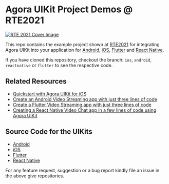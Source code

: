 # Agora UIKit Project Demos @ RTE2021

<p align:"center">
    <a href = "https://rte2021.agora.io/">
        <img src="https://s3.amazonaws.com/us.inevent.landing/579/header.png" alt="RTE 2021 Cover Image"/>
    </a>
</p>

This repo contains the example project shown at [RTE2021](https://rte2021.agora.io/) for integrating Agora UIKit into your application for [Android](https://github.com/AgoraIO-Community/RTE2021-UIKit/tree/android), [iOS](https://github.com/AgoraIO-Community/RTE2021-UIKit/tree/ios), [Flutter](https://github.com/AgoraIO-Community/RTE2021-UIKit/tree/flutter) and [React Native](https://github.com/AgoraIO-Community/RTE2021-UIKit/tree/reactnative).

If you have cloned this repository, checkout the branch: `ios`, `android`, `reactnative` or `flutter` to see the respective code.

## Related Resources

- [Quickstart with Agora UIKit for iOS](https://www.agora.io/en/blog/quickstart-with-agora-uikit-for-ios/)
- [Create an Android Video Streaming app with just three lines of code](https://www.agora.io/en/creating-a-react-native-video-chat-app-in-a-few-lines-of-code-using-agora-uikit/)
- [Create a Flutter Video Streaming app with just three lines of code](https://www.agora.io/en/blog/creating-a-flutter-video-streaming-app-with-three-lines-of-code/)
- [Creating a React Native Video Chat app in a few lines of code using Agora UIKit](https://www.agora.io/en/blog/creating-an-android-video-streaming-application-with-three-lines-of-code/)

## Source Code for the UIKits

- [Android](https://github.com/AgoraIO-Community/Android-UIKit)
- [iOS](https://github.com/AgoraIO-Community/iOS-UIKit)
- [Flutter](https://github.com/AgoraIO-Community/Flutter-UIKit)
- [React Native](https://github.com/AgoraIO-Community/ReactNative-UIKit)

For any feature request, suggestion or a bug report kindly file an issue in the above give repositories.